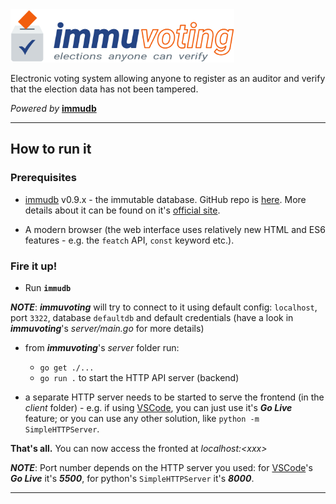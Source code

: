 <img src="./client/immuvoting-logo.svg" height="85">

Electronic voting system allowing anyone to register as an auditor and verify that the election data has not been tampered.

_Powered by_ **[immudb](https://github.com/codenotary/immudb)**

---

## How to run it

### Prerequisites

- [immudb](https://github.com/codenotary/immudb) v0.9.x - the immutable database. GitHub repo is [here](https://github.com/codenotary/immudb). More details about it can be found on it's [official site](https://www.codenotary.com/technologies/immudb/).

- A modern browser (the web interface uses relatively new HTML and ES6 features - e.g. the `featch` API, `const` keyword etc.).

### Fire it up!

- Run **`immudb`**

**_NOTE_**: _**immuvoting**_ will try to connect to it using default config: `localhost`, port `3322`, database `defaultdb` and default credentials (have a look in _**immuvoting**_'s _server/main.go_ for more details)

- from _**immuvoting**_'s _server_ folder run:
   - `go get ./...`
   - `go run .` to start the HTTP API server (backend)

- a separate HTTP server needs to be started to serve the frontend (in the _client_ folder) - e.g. if using [VSCode](https://code.visualstudio.com), you can just use it's _**Go Live**_ feature; or you can use any other solution, like `python -m SimpleHTTPServer`.

**That's all.** You can now access the fronted at _localhost:&lt;xxx&gt;_

**_NOTE_**: Port number depends on the HTTP server you used: for [VSCode](https://code.visualstudio.com)'s _**Go Live**_ it's _**5500**_, for python's `SimpleHTTPServer` it's _**8000**_.

---

